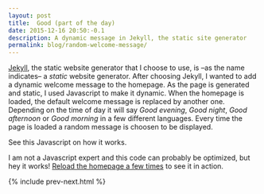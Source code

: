 ```yaml
---
layout: post
title:  Good (part of the day)
date: 2015-12-16 20:50:-0.1
description: A dynamic message in Jekyll, the static site generator
permalink: blog/random-welcome-message/
---
```

<a href="https://jekyllrb.com/">Jekyll</a>, the static website generator that I choose to use, is –as the name indicates– a <em>static</em> website generator. After choosing Jekyll, I wanted to add a dynamic welcome message to the homepage. As the page is generated and static, I used Javascript to make it dynamic. When the homepage is loaded, the default welcome message is replaced by another one. Depending on the time of day it will say <em>Good evening</em>, <em>Good night</em>, <em>Good afternoon</em> or <em>Good morning</em> in a few different languages. Every time the page is loaded a random message is choosen to be displayed.

See this Javascript on how it works.
<script src="https://gist.github.com/jooplaan/1f4063c0d62f7597565b.js"></script>

I am not a Javascript expert and this code can probably be optimized, but hey it works! <a href="/">Reload the homepage a few times</a> to see it in action.

{% include prev-next.html %}

